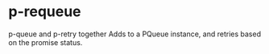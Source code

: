 # p-requeue
p-queue and p-retry together
Adds to a PQueue instance, and retries based on the promise status.
